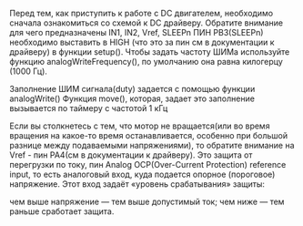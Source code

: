 Перед тем, как приступить к работе с DC двигателем, необходимо сначала ознакомиться со схемой к DC драйверу. 
Обратите внимание для чего предназначены IN1, IN2, Vref, SLEEPn
ПИН PB3(SLEEPn) необходимо выставить в HIGH  (что это за пин см в документации к драйверу) в функции setup(). 
Чтобы задать частоту ШИМа используйте функцию analogWriteFrequency(), по умолчанию она равна килогерцу (1000 Гц).

Заполнение ШИМ сигнала(duty) задается с помощью функции analogWrite()
Функция move(), которая, задает это заполнение вызывается по таймеру с частотой 1 кГц

Если вы столкнетесь с тем, что мотор не вращается(или во время вращения на какое-то время останавливается, особенно при большой разнице между подаваемыми напряжениями), то обратите внимание на Vref - пин PA4(см в документации к драйверу). Это защита от перегрузки по току, пин Analog OCP(Over-Current Protection) reference input, то есть аналоговый вход, куда подается опорное (пороговое) напряжение. 
Этот вход задаёт «уровень срабатывания» защиты:

чем выше напряжение — тем выше допустимый ток;
чем ниже — тем раньше сработает защита.
